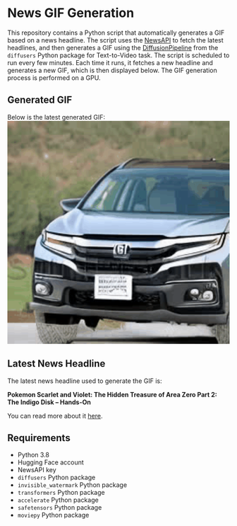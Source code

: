 # News GIF Generation
This repository contains a Python script that automatically generates a GIF based on a news headline. The script uses the [NewsAPI](https://newsapi.org/) to fetch the latest headlines, and then generates a GIF using the [DiffusionPipeline](https://github.com/huggingface/diffusers) from the `diffusers` Python package for Text-to-Video task.
The script is scheduled to run every few minutes. Each time it runs, it fetches a new headline and generates a new GIF, which is then displayed below. The GIF generation process is performed on a GPU.

## Generated GIF
Below is the latest generated GIF:
![Generated GIF](output.gif?raw=true&v=1700665840)

## Latest News Headline
The latest news headline used to generate the GIF is:

**Pokemon Scarlet and Violet: The Hidden Treasure of Area Zero Part 2: The Indigo Disk – Hands-On**

You can read more about it [here](https://www.ign.com/articles/pokemon-scarlet-and-violet-the-hidden-treasure-of-area-zero-part-2-the-indigo-disk-hands-on).

## Requirements
- Python 3.8
- Hugging Face account
- NewsAPI key
- `diffusers` Python package
- `invisible_watermark` Python package
- `transformers` Python package
- `accelerate` Python package
- `safetensors` Python package
- `moviepy` Python package
